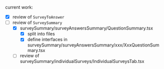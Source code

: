current work:

- [x] review of `SurveyToAnswer`
- [ ] review of `SurveySummary`
  - [x] surveySummary/surveyAnswersSummary/QuestionSummary.tsx
    - [x] split into files
    - [x] define interfaces in surveySummary/surveyAnswersSummary/xxx/XxxQuestionSummary.tsx
  - [ ] review of surveySummary/individualSurveys/IndividualSurveysTab.tsx
